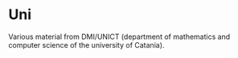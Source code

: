 # Uni
Various material from DMI/UNICT (department of mathematics and computer science of the university of Catania).
